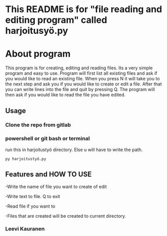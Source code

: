 
# This README is for "file reading and editing program" called harjoitusyö.py

# About program

This program is for creating, editing and reading files. Its a very simple program and easy to use. 
Program will first list all existing files and ask if you would like to read an existing file. When you press N it will take you to the next step and ask you if you would like to create or edit a file. After that you can write lines into the file and quit by pressing Q. The program will then ask if you would like to read the file you have edited.


## Usage
### Clone the repo from gitlab

### powershell or git bash or terminal
run this in harjoitustyö directory. Else u will have to write the path.
```
py harjoitustyö.py
```

## Features and HOW TO USE

-Write the name of file you want to create of edit

-Write text to file. Q to exit

-Read file if you want to 

-Files that are created will be created to current directory.


### Leevi Kauranen

